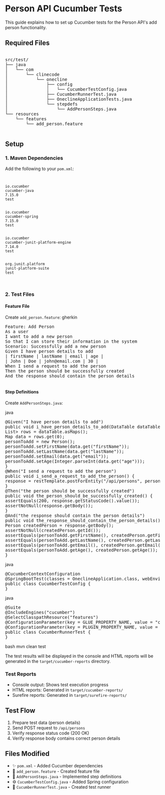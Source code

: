 # Person API Cucumber Tests

This guide explains how to set up Cucumber tests for the Person API's add person functionality.

## Required Files
<pre> 
src/test/
├── java
│   └── com
│       └── clinecode
│           └── onecline
│               ├── config
│               │   └── CucumberTestConfig.java
│               ├── CucumberRunnerTest.java
│               ├── OneclineApplicationTests.java
│               └── stepdefs
│                   └── AddPersonSteps.java
└── resources
    └── features
        └── add_person.feature

</pre> 
## Setup

### 1. Maven Dependencies
Add the following to your `pom.xml`:
<pre>
<code>
<dependency>
<groupId>io.cucumber</groupId>
<artifactId>cucumber-java</artifactId>
<version>7.15.0</version>
<scope>test</scope>
</dependency>
<dependency>
<groupId>io.cucumber</groupId>
<artifactId>cucumber-spring</artifactId>
<version>7.15.0</version>
<scope>test</scope>
</dependency>
<dependency>
<groupId>io.cucumber</groupId>
<artifactId>cucumber-junit-platform-engine</artifactId>
<version>7.14.0</version>
<scope>test</scope>
</dependency>
<dependency>
<groupId>org.junit.platform</groupId>
<artifactId>junit-platform-suite</artifactId>
<scope>test</scope>
</dependency>
</code>
</pre>
### 2. Test Files

#### Feature File
Create `add_person.feature`:
gherkin
<pre>
Feature: Add Person
As a user
I want to add a new person
So that I can store their information in the system
Scenario: Successfully add a new person
Given I have person details to add
| firstName | lastName | email | age |
| John | Doe | john@email.com | 30 |
When I send a request to add the person
Then the person should be successfully created
And the response should contain the person details

</pre>
#### Step Definitions
Create `AddPersonSteps.java`:

java
<pre>
@Given("I have person details to add")
public void i_have_person_details_to_add(DataTable dataTable) {
List<Map<String, String>> rows = dataTable.asMaps();
Map<String, String> data = rows.get(0);
personToAdd = new Person();
personToAdd.setFirstName(data.get("firstName"));
personToAdd.setLastName(data.get("lastName"));
personToAdd.setEmail(data.get("email"));
personToAdd.setAge(Integer.parseInt(data.get("age")));
}
@When("I send a request to add the person")
public void i_send_a_request_to_add_the_person() {
response = restTemplate.postForEntity("/api/persons", personToAdd, Person.class);
}
@Then("the person should be successfully created")
public void the_person_should_be_successfully_created() {
assertEquals(200, response.getStatusCode().value());
assertNotNull(response.getBody());
}
@And("the response should contain the person details")
public void the_response_should_contain_the_person_details() {
Person createdPerson = response.getBody();
assertNotNull(createdPerson.getId());
assertEquals(personToAdd.getFirstName(), createdPerson.getFirstName());
assertEquals(personToAdd.getLastName(), createdPerson.getLastName());
assertEquals(personToAdd.getEmail(), createdPerson.getEmail());
assertEquals(personToAdd.getAge(), createdPerson.getAge());
}
</pre>
java
<pre>
@CucumberContextConfiguration
@SpringBootTest(classes = OneclineApplication.class, webEnvironment = SpringBootTest.WebEnvironment.RANDOM_PORT)
public class CucumberTestConfig {
}
</pre>

java
<pre>
@Suite
@IncludeEngines("cucumber")
@SelectClasspathResource("features")
@ConfigurationParameter(key = GLUE_PROPERTY_NAME, value = "com.clinecode.onecline.stepdefs,com.clinecode.onecline.config")
@ConfigurationParameter(key = PLUGIN_PROPERTY_NAME, value = "pretty")
public class CucumberRunnerTest {
}
</pre>

bash
mvn clean test


The test results will be displayed in the console and HTML reports will be generated in the `target/cucumber-reports` directory.

### Test Reports
- Console output: Shows test execution progress
- HTML reports: Generated in `target/cucumber-reports/`
- Surefire reports: Generated in `target/surefire-reports/`

## Test Flow
1. Prepare test data (person details)
2. Send POST request to `/api/persons`
3. Verify response status code (200 OK)
4. Verify response body contains correct person details

## Files Modified
- ✨ `pom.xml` - Added Cucumber dependencies
- 📝 `add_person.feature` - Created feature file
- 🔧 `AddPersonSteps.java` - Implemented step definitions
- ⚙️ `CucumberTestConfig.java` - Added Spring configuration
- 🏃 `CucumberRunnerTest.java` - Created test runner